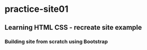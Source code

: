 # practice-site01
<h2>Learning HTML CSS - recreate site example</h2>
<h3>Building site from scratch using Bootstrap</h3>
